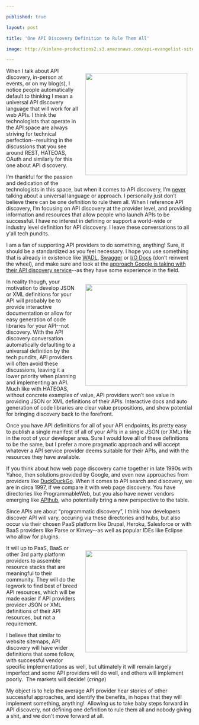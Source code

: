 ---
published: true
layout: post
title: 'One API Discovery Definition to Rule Them All'
image: http://kinlane-productions2.s3.amazonaws.com/api-evangelist-site/blog/discovery-exploration.jpg
---

<p><img style="padding: 15px;" src="https://s3.amazonaws.com/kinlane-productions2/api-evangelist/discovery/discovery-exploration.jpg" alt="" width="275" align="right" />
<p>When I talk about API discovery, in-person at events, or on my blog(s), I notice people automatically default to thinking I mean a universal API discovery language that will work for all web APIs.  I think the technologists that operate in the API space are always striving for technical perfection--resulting in the discussions that you see around REST, HATEOAS, OAuth and similarly for this one about API discovery.
<p>I&rsquo;m thankful for the passion and dedication of the technologists in this space, but when it comes to API discovery, I&rsquo;m <span style="text-decoration: underline;">never</span> talking about a universal language or approach.  I personally just don&rsquo;t believe there can be one definition to rule them all.  When I reference API discovery, I&rsquo;m focusing on API discovery at the provider level, and providing information and resources that allow people who launch APIs to be successful.  I have no interest in defining or support a world-wide or industry level definition for API discovery.  I leave these conversations to all y'all tech pundits.
<p>I am a fan of supporting API providers to do something, anything! Sure, it should be a standardized as you feel necessary.  I hope you use something that is already in existence like <a title="WADL" href="https://en.wikipedia.org/wiki/Web_Application_Description_Language">WADL</a>, <a title="Swagger" href="http://developers.helloreverb.com/swagger/">Swagger</a> or <a href="https://github.com/mashery/iodocs">I/O Docs</a> (don&rsquo;t reinvent the wheel), and make sure and look at the <a href="https://developers.google.com/discovery/">approach Google is taking with their API discovery service</a>--as they have some experience in the field.
<p><a href="http://swagger.com" target="_blank"><img style="padding: 15px;" src="https://s3.amazonaws.com/kinlane-productions2/api-evangelist/swagger/Swagger-Screenshot-1.png" alt="" width="275" align="right" /></a>
<p>In reality though, your motivation to develop JSON or XML definitions for your API will probably be to provide interactive documentation or allow for easy generation of code libraries for your API--not discovery.  With the API discovery conversation automatically defaulting to a universal definition by the tech pundits, API providers will often avoid these discussions, leaving it a lower priority when planning and implementing an API.  Much like with HATEOAS, without concrete examples of value, API providers won&rsquo;t see value in providing JSON or XML definitions of their APIs.  Interactive docs and auto generation of code libraries are clear value propositions, and show potential for bringing discovery back to the forefront.
<p>Once you have API definitions for all of your API endpoints, its pretty easy to publish a single manifest of all of your APIs in a single JSON (or XML) file in the root of your developer area.  Sure I would love all of these definitions to be the same, but I prefer a more pragmatic approach and will accept whatever a API service provider deems suitable for their APIs, and with the resources they have available.
<p>If you think about how web page discovery came together in late 1990s with Yahoo, then solutions provided by Google, and even new approaches from providers like <a href="https://duckduckgo.com/">DuckDuckGo</a>.  When it comes to API search and discovery, we are in circa 1997, if we compare it with web page discovery.  You have directories like ProgrammableWeb, but you also have newer vendors emerging like <a href="http://apihub.com">APIhub</a>, who potentially bring a new perspective to the table.
<p>Since APIs are about &ldquo;programmatic discovery&rdquo;, I think how developers discover API will vary, occuring via these directories and hubs, but also occur via their chosen PaaS platform like Drupal, Heroku, Salesforce or with BaaS providers like Parse or Kinvey--as well as popular IDEs like Eclipse who allow for plugins.
<p><a href="http://apihub.com" target="_blank"><img style="padding: 15px;" src="https://s3.amazonaws.com/kinlane-productions2/api-evangelist/mulesoft/API-Hub-Screenshot-2.png" alt="" width="275" align="right" /></a>
<p>It will up to PaaS, BaaS or other 3rd party platform providers to assemble resource stacks that are meaningful to their community.  They will do the legwork to find best of breed API resources, which will be made easier if API providers provider JSON or XML definitions of their API resources, but not a requirement.
<p>I believe that similar to website sitemaps, API discovery will have wider definitions that some follow, with successful vendor specific implementations as well, but ultimately it will remain largely imperfect and some API providers will do well, and others will implement poorly. &nbsp;The markets will decide! (<em>cringe</em>)
<p>My object is to help the average API provider hear stories of other successful approaches, and identify the benefits, in hopes that they will implement something, anything! &nbsp;Allowing us to take baby steps forward in API discovery, not defining one definition to rule them all and nobody giving a shit, and we don't move forward at all.

